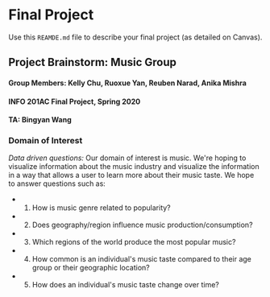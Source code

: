 # Final Project
Use this `REAMDE.md` file to describe your final project (as detailed on Canvas).

## Project Brainstorm: Music Group
#### Group Members: Kelly Chu, Ruoxue Yan, Reuben Narad, Anika Mishra
#### INFO 201AC Final Project, Spring 2020
#### TA: Bingyan Wang

### Domain of Interest

_Data driven questions:_
Our domain of interest is music. We're hoping to visualize information
about the music industry and visualize the information in a way that
allows a user to learn more about their music taste. We hope to answer
questions such as: 
- 1. How is music genre related to popularity?
- 2. Does geography/region influence music production/consumption?
- 3. Which regions of the world produce the most popular music?
- 4. How common is an individual's music taste compared to their age
    group or their geographic location?
- 5. How does an individual's music taste change over time?